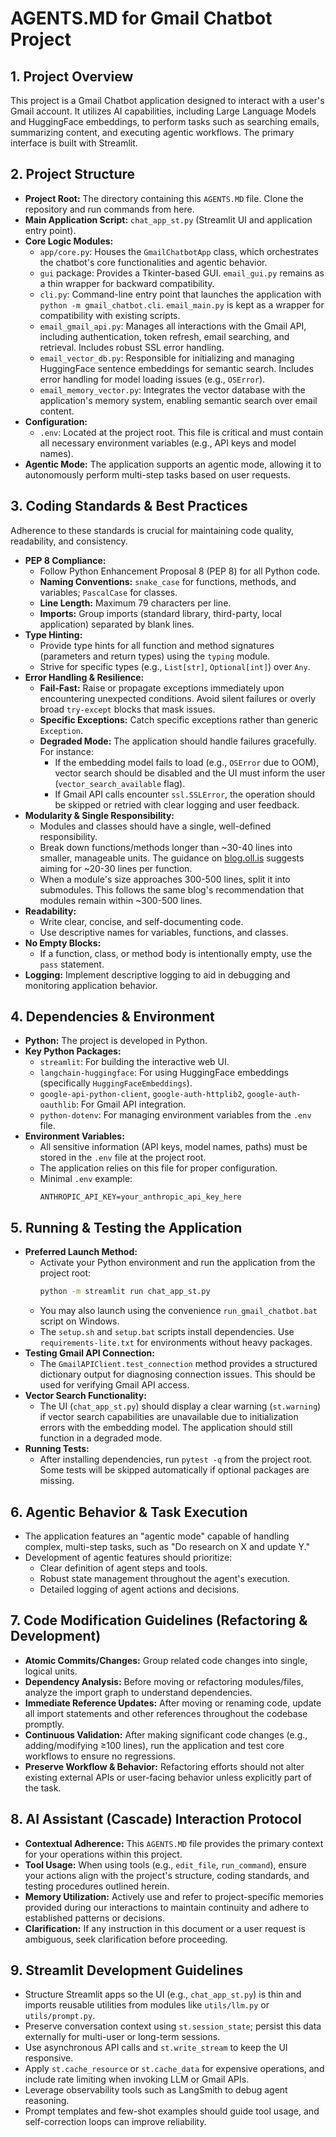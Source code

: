 # AGENTS.MD for Gmail Chatbot Project

## 1. Project Overview

This project is a Gmail Chatbot application designed to interact with a user's Gmail account. It utilizes AI capabilities, including Large Language Models and HuggingFace embeddings, to perform tasks such as searching emails, summarizing content, and executing agentic workflows. The primary interface is built with Streamlit.

## 2. Project Structure

-   **Project Root:** The directory containing this `AGENTS.MD` file. Clone the
    repository and run commands from here.
-   **Main Application Script:** `chat_app_st.py` (Streamlit UI and application entry point).
-   **Core Logic Modules:**
    -   `app/core.py`: Houses the `GmailChatbotApp` class, which orchestrates the chatbot's core functionalities and agentic behavior.
    -   `gui` package: Provides a Tkinter-based GUI. `email_gui.py` remains as a thin wrapper for backward compatibility.
    -   `cli.py`: Command-line entry point that launches the application with `python -m gmail_chatbot.cli`. `email_main.py` is kept as a wrapper for compatibility with existing scripts.
    -   `email_gmail_api.py`: Manages all interactions with the Gmail API, including authentication, token refresh, email searching, and retrieval. Includes robust SSL error handling.
    -   `email_vector_db.py`: Responsible for initializing and managing HuggingFace sentence embeddings for semantic search. Includes error handling for model loading issues (e.g., `OSError`).
    -   `email_memory_vector.py`: Integrates the vector database with the application's memory system, enabling semantic search over email content.
-   **Configuration:**
    -   `.env`: Located at the project root. This file is critical and must
        contain all necessary environment variables (e.g., API keys and model
        names).
-   **Agentic Mode:** The application supports an agentic mode, allowing it to autonomously perform multi-step tasks based on user requests.

## 3. Coding Standards & Best Practices

Adherence to these standards is crucial for maintaining code quality, readability, and consistency.

-   **PEP 8 Compliance:**
    -   Follow Python Enhancement Proposal 8 (PEP 8) for all Python code.
    -   **Naming Conventions:** `snake_case` for functions, methods, and variables; `PascalCase` for classes.
    -   **Line Length:** Maximum 79 characters per line.
    -   **Imports:** Group imports (standard library, third-party, local application) separated by blank lines.
-   **Type Hinting:**
    -   Provide type hints for all function and method signatures (parameters and return types) using the `typing` module.
    -   Strive for specific types (e.g., `List[str]`, `Optional[int]`) over `Any`.
-   **Error Handling & Resilience:**
    -   **Fail-Fast:** Raise or propagate exceptions immediately upon encountering unexpected conditions. Avoid silent failures or overly broad `try-except` blocks that mask issues.
    -   **Specific Exceptions:** Catch specific exceptions rather than generic `Exception`.
    -   **Degraded Mode:** The application should handle failures gracefully. For instance:
        -   If the embedding model fails to load (e.g., `OSError` due to OOM), vector search should be disabled and the UI must inform the user (`vector_search_available` flag).
        -   If Gmail API calls encounter `ssl.SSLError`, the operation should be skipped or retried with clear logging and user feedback.
-   **Modularity & Single Responsibility:**
    -   Modules and classes should have a single, well-defined responsibility.
    -   Break down functions/methods longer than ~30-40 lines into smaller, manageable units. The guidance on [blog.oll.is](https://blog.oll.is) suggests aiming for ~20-30 lines per function.
    -   When a module's size approaches 300-500 lines, split it into submodules. This follows the same blog's recommendation that modules remain within ~300-500 lines.
-   **Readability:**
    -   Write clear, concise, and self-documenting code.
    -   Use descriptive names for variables, functions, and classes.
-   **No Empty Blocks:**
    -   If a function, class, or method body is intentionally empty, use the `pass` statement.
-   **Logging:** Implement descriptive logging to aid in debugging and monitoring application behavior.

## 4. Dependencies & Environment

-   **Python:** The project is developed in Python.
-   **Key Python Packages:**
    -   `streamlit`: For building the interactive web UI.
    -   `langchain-huggingface`: For using HuggingFace embeddings (specifically `HuggingFaceEmbeddings`).
    -   `google-api-python-client`, `google-auth-httplib2`, `google-auth-oauthlib`: For Gmail API integration.
    -   `python-dotenv`: For managing environment variables from the `.env` file.
-   **Environment Variables:**
    -   All sensitive information (API keys, model names, paths) must be stored in the `.env` file at the project root.
    -   The application relies on this file for proper configuration.
    -   Minimal `.env` example:
        ```env
        ANTHROPIC_API_KEY=your_anthropic_api_key_here
        ```

## 5. Running & Testing the Application

-   **Preferred Launch Method:**
    -   Activate your Python environment and run the application from the project root:
        ```bash
        python -m streamlit run chat_app_st.py
        ```
    -   You may also launch using the convenience `run_gmail_chatbot.bat` script on Windows.
    -   The `setup.sh` and `setup.bat` scripts install dependencies. Use `requirements-lite.txt` for environments without heavy packages.
-   **Testing Gmail API Connection:**
    -   The `GmailAPIClient.test_connection` method provides a structured dictionary output for diagnosing connection issues. This should be used for verifying Gmail API access.
-   **Vector Search Functionality:**
    -   The UI (`chat_app_st.py`) should display a clear warning (`st.warning`) if vector search capabilities are unavailable due to initialization errors with the embedding model. The application should still function in a degraded mode.
-   **Running Tests:**
    -   After installing dependencies, run `pytest -q` from the project root. Some tests will be skipped automatically if optional packages are missing.

## 6. Agentic Behavior & Task Execution

-   The application features an "agentic mode" capable of handling complex, multi-step tasks, such as "Do research on X and update Y."
-   Development of agentic features should prioritize:
    -   Clear definition of agent steps and tools.
    -   Robust state management throughout the agent's execution.
    -   Detailed logging of agent actions and decisions.

## 7. Code Modification Guidelines (Refactoring & Development)

-   **Atomic Commits/Changes:** Group related code changes into single, logical units.
-   **Dependency Analysis:** Before moving or refactoring modules/files, analyze the import graph to understand dependencies.
-   **Immediate Reference Updates:** After moving or renaming code, update all import statements and other references throughout the codebase promptly.
-   **Continuous Validation:** After making significant code changes (e.g., adding/modifying ≥100 lines), run the application and test core workflows to ensure no regressions.
-   **Preserve Workflow & Behavior:** Refactoring efforts should not alter existing external APIs or user-facing behavior unless explicitly part of the task.

## 8. AI Assistant (Cascade) Interaction Protocol

-   **Contextual Adherence:** This `AGENTS.MD` file provides the primary context for your operations within this project.
-   **Tool Usage:** When using tools (e.g., `edit_file`, `run_command`), ensure your actions align with the project's structure, coding standards, and testing procedures outlined herein.
-   **Memory Utilization:** Actively use and refer to project-specific memories provided during our interactions to maintain continuity and adhere to established patterns or decisions.
-   **Clarification:** If any instruction in this document or a user request is ambiguous, seek clarification before proceeding.

## 9. Streamlit Development Guidelines

- Structure Streamlit apps so the UI (e.g., `chat_app_st.py`) is thin and imports reusable utilities from modules like `utils/llm.py` or `utils/prompt.py`.
- Preserve conversation context using `st.session_state`; persist this data externally for multi-user or long-term sessions.
- Use asynchronous API calls and `st.write_stream` to keep the UI responsive.
- Apply `st.cache_resource` or `st.cache_data` for expensive operations, and include rate limiting when invoking LLM or Gmail APIs.
- Leverage observability tools such as LangSmith to debug agent reasoning.
- Prompt templates and few-shot examples should guide tool usage, and self-correction loops can improve reliability.
